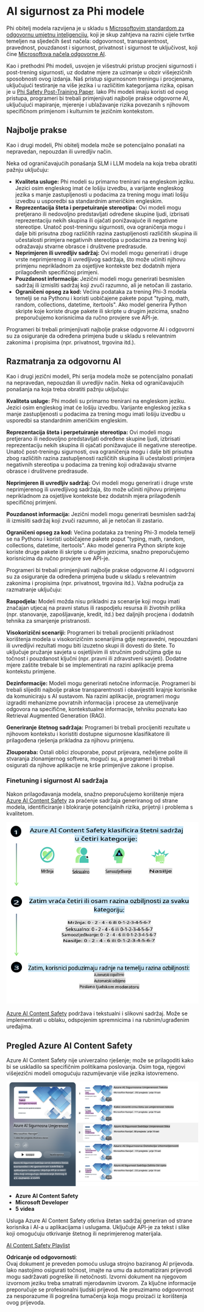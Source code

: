 # AI sigurnost za Phi modele
Phi obitelj modela razvijena je u skladu s [Microsoftovim standardom za odgovornu umjetnu inteligenciju](https://query.prod.cms.rt.microsoft.com/cms/api/am/binary/RE5cmFl), koji je skup zahtjeva na razini cijele tvrtke temeljen na sljedećih šest načela: odgovornost, transparentnost, pravednost, pouzdanost i sigurnost, privatnost i sigurnost te uključivost, koji čine [Microsoftova načela odgovorne AI](https://www.microsoft.com/ai/responsible-ai).

Kao i prethodni Phi modeli, usvojen je višestruki pristup procjeni sigurnosti i post-trening sigurnosti, uz dodatne mjere za uzimanje u obzir višejezičnih sposobnosti ovog izdanja. Naš pristup sigurnosnom treningu i procjenama, uključujući testiranje na više jezika i u različitim kategorijama rizika, opisan je u [Phi Safety Post-Training Paper](https://arxiv.org/abs/2407.13833). Iako Phi modeli imaju koristi od ovog pristupa, programeri bi trebali primjenjivati najbolje prakse odgovorne AI, uključujući mapiranje, mjerenje i ublažavanje rizika povezanih s njihovom specifičnom primjenom i kulturnim te jezičnim kontekstom.

## Najbolje prakse

Kao i drugi modeli, Phi obitelj modela može se potencijalno ponašati na nepravedan, nepouzdan ili uvredljiv način.

Neka od ograničavajućih ponašanja SLM i LLM modela na koja treba obratiti pažnju uključuju:

- **Kvaliteta usluge:** Phi modeli su primarno trenirani na engleskom jeziku. Jezici osim engleskog imat će lošiju izvedbu, a varijante engleskog jezika s manje zastupljenosti u podacima za trening mogu imati lošiju izvedbu u usporedbi sa standardnim američkim engleskim.
- **Reprezentacija šteta i perpetuiranje stereotipa:** Ovi modeli mogu pretjerano ili nedovoljno predstavljati određene skupine ljudi, izbrisati reprezentaciju nekih skupina ili ojačati ponižavajuće ili negativne stereotipe. Unatoč post-treningu sigurnosti, ova ograničenja mogu i dalje biti prisutna zbog različitih razina zastupljenosti različitih skupina ili učestalosti primjera negativnih stereotipa u podacima za trening koji odražavaju stvarne obrasce i društvene predrasude.
- **Neprimjeren ili uvredljiv sadržaj:** Ovi modeli mogu generirati i druge vrste neprimjerenog ili uvredljivog sadržaja, što može učiniti njihovu primjenu neprikladnom za osjetljive kontekste bez dodatnih mjera prilagođenih specifičnoj primjeni.
- **Pouzdanost informacija:** Jezični modeli mogu generirati besmislen sadržaj ili izmisliti sadržaj koji zvuči razumno, ali je netočan ili zastario.
- **Ograničeni opseg za kod:** Većina podataka za trening Phi-3 modela temelji se na Pythonu i koristi uobičajene pakete poput "typing, math, random, collections, datetime, itertools". Ako model generira Python skripte koje koriste druge pakete ili skripte u drugim jezicima, snažno preporučujemo korisnicima da ručno provjere sve API-je.

Programeri bi trebali primjenjivati najbolje prakse odgovorne AI i odgovorni su za osiguranje da određena primjena bude u skladu s relevantnim zakonima i propisima (npr. privatnost, trgovina itd.).

## Razmatranja za odgovornu AI

Kao i drugi jezični modeli, Phi serija modela može se potencijalno ponašati na nepravedan, nepouzdan ili uvredljiv način. Neka od ograničavajućih ponašanja na koja treba obratiti pažnju uključuju:

**Kvaliteta usluge:** Phi modeli su primarno trenirani na engleskom jeziku. Jezici osim engleskog imat će lošiju izvedbu. Varijante engleskog jezika s manje zastupljenosti u podacima za trening mogu imati lošiju izvedbu u usporedbi sa standardnim američkim engleskim.

**Reprezentacija šteta i perpetuiranje stereotipa:** Ovi modeli mogu pretjerano ili nedovoljno predstavljati određene skupine ljudi, izbrisati reprezentaciju nekih skupina ili ojačati ponižavajuće ili negativne stereotipe. Unatoč post-treningu sigurnosti, ova ograničenja mogu i dalje biti prisutna zbog različitih razina zastupljenosti različitih skupina ili učestalosti primjera negativnih stereotipa u podacima za trening koji odražavaju stvarne obrasce i društvene predrasude.

**Neprimjeren ili uvredljiv sadržaj:** Ovi modeli mogu generirati i druge vrste neprimjerenog ili uvredljivog sadržaja, što može učiniti njihovu primjenu neprikladnom za osjetljive kontekste bez dodatnih mjera prilagođenih specifičnoj primjeni.

**Pouzdanost informacija:** Jezični modeli mogu generirati besmislen sadržaj ili izmisliti sadržaj koji zvuči razumno, ali je netočan ili zastario.

**Ograničeni opseg za kod:** Većina podataka za trening Phi-3 modela temelji se na Pythonu i koristi uobičajene pakete poput "typing, math, random, collections, datetime, itertools". Ako model generira Python skripte koje koriste druge pakete ili skripte u drugim jezicima, snažno preporučujemo korisnicima da ručno provjere sve API-je.

Programeri bi trebali primjenjivati najbolje prakse odgovorne AI i odgovorni su za osiguranje da određena primjena bude u skladu s relevantnim zakonima i propisima (npr. privatnost, trgovina itd.). Važna područja za razmatranje uključuju:

**Raspodjela:** Modeli možda nisu prikladni za scenarije koji mogu imati značajan utjecaj na pravni status ili raspodjelu resursa ili životnih prilika (npr. stanovanje, zapošljavanje, kredit, itd.) bez daljnjih procjena i dodatnih tehnika za smanjenje pristranosti.

**Visokorizični scenariji:** Programeri bi trebali procijeniti prikladnost korištenja modela u visokorizičnim scenarijima gdje nepravedni, nepouzdani ili uvredljivi rezultati mogu biti izuzetno skupi ili dovesti do štete. To uključuje pružanje savjeta u osjetljivim ili stručnim područjima gdje su točnost i pouzdanost ključni (npr. pravni ili zdravstveni savjeti). Dodatne mjere zaštite trebale bi se implementirati na razini aplikacije prema kontekstu primjene.

**Dezinformacije:** Modeli mogu generirati netočne informacije. Programeri bi trebali slijediti najbolje prakse transparentnosti i obavijestiti krajnje korisnike da komuniciraju s AI sustavom. Na razini aplikacije, programeri mogu izgraditi mehanizme povratnih informacija i procese za utemeljivanje odgovora na specifične, kontekstualne informacije, tehniku poznatu kao Retrieval Augmented Generation (RAG).

**Generiranje štetnog sadržaja:** Programeri bi trebali procijeniti rezultate u njihovom kontekstu i koristiti dostupne sigurnosne klasifikatore ili prilagođena rješenja prikladna za njihovu primjenu.

**Zlouporaba:** Ostali oblici zlouporabe, poput prijevara, neželjene pošte ili stvaranja zlonamjernog softvera, mogući su, a programeri bi trebali osigurati da njihove aplikacije ne krše primjenjive zakone i propise.

### Finetuning i sigurnost AI sadržaja

Nakon prilagođavanja modela, snažno preporučujemo korištenje mjera [Azure AI Content Safety](https://learn.microsoft.com/azure/ai-services/content-safety/overview) za praćenje sadržaja generiranog od strane modela, identificiranje i blokiranje potencijalnih rizika, prijetnji i problema s kvalitetom.

![Phi3AISafety](../../../../../translated_images/01.phi3aisafety.b950fac78d0cda701abf8181b3cfdabf328f70d0d5c096d5ebf842a2db62615f.hr.png)

[Azure AI Content Safety](https://learn.microsoft.com/azure/ai-services/content-safety/overview) podržava i tekstualni i slikovni sadržaj. Može se implementirati u oblaku, odspojenim spremnicima i na rubnim/ugrađenim uređajima.

## Pregled Azure AI Content Safety

Azure AI Content Safety nije univerzalno rješenje; može se prilagoditi kako bi se uskladilo sa specifičnim politikama poslovanja. Osim toga, njegovi višejezični modeli omogućuju razumijevanje više jezika istovremeno.

![AIContentSafety](../../../../../translated_images/01.AIcontentsafety.da9a83e9538e688418877be04138e05621b0ab1222565ac2761e28677a59fdb4.hr.png)

- **Azure AI Content Safety**
- **Microsoft Developer**
- **5 videa**

Usluga Azure AI Content Safety otkriva štetan sadržaj generiran od strane korisnika i AI-a u aplikacijama i uslugama. Uključuje API-je za tekst i slike koji omogućuju otkrivanje štetnog ili neprimjerenog materijala.

[AI Content Safety Playlist](https://www.youtube.com/playlist?list=PLlrxD0HtieHjaQ9bJjyp1T7FeCbmVcPkQ)

**Odricanje od odgovornosti**:  
Ovaj dokument je preveden pomoću usluga strojno baziranog AI prijevoda. Iako nastojimo osigurati točnost, imajte na umu da automatizirani prijevodi mogu sadržavati pogreške ili netočnosti. Izvorni dokument na njegovom izvornom jeziku treba smatrati mjerodavnim izvorom. Za ključne informacije preporučuje se profesionalni ljudski prijevod. Ne preuzimamo odgovornost za nesporazume ili pogrešna tumačenja koja mogu proizaći iz korištenja ovog prijevoda.